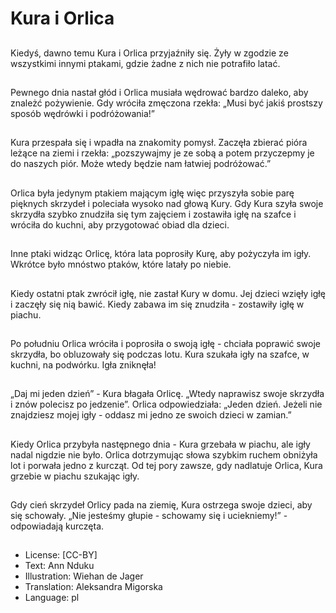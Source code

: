 # Kura i Orlica

##
Kiedyś, dawno temu Kura i Orlica przyjaźniły się. Żyły w zgodzie ze wszystkimi innymi ptakami, gdzie żadne z nich nie potrafiło latać.

##
Pewnego dnia nastał głód i Orlica musiała wędrować bardzo daleko, aby znależć pożywienie. Gdy wróciła zmęczona rzekła: „Musi być jakiś prostszy sposób wędrówki i podróżowania!”

##
Kura przespała się i wpadła na znakomity pomysł. Zaczęła zbierać pióra leżące na ziemi i rzekła: „pozszywajmy je ze sobą a potem przyczepmy je do naszych piór. Może wtedy będzie nam łatwiej podróżować.”

##
Orlica była jedynym ptakiem mającym igłę więc przyszyła sobie parę pięknych skrzydeł i poleciała wysoko nad głową Kury. Gdy Kura szyła swoje skrzydła szybko znudziła się tym zajęciem i zostawiła igłę na szafce i wróciła do kuchni, aby przygotować obiad dla dzieci.

##
Inne ptaki widząc Orlicę, która lata poprosiły Kurę, aby pożyczyła im igły. Wkrótce było mnóstwo ptaków, które latały po niebie.

##
Kiedy ostatni ptak zwrócił igłę, nie zastał Kury w domu. Jej dzieci wzięły igłę i zaczęły się nią bawić. Kiedy zabawa im się znudziła - zostawiły igłę w piachu.

##
Po południu Orlica wróciła i poprosiła o swoją igłę - chciała poprawić swoje skrzydła, bo obluzowały się podczas lotu. Kura szukała igły na szafce, w kuchni, na podwórku. Igła zniknęła!

##
„Daj mi jeden dzień” - Kura błagała Orlicę. „Wtedy naprawisz swoje skrzydła i znów polecisz po jedzenie”. Orlica odpowiedziała: „Jeden dzień. Jeżeli nie znajdziesz mojej igły - oddasz mi jedno ze swoich dzieci w zamian.”

##
Kiedy Orlica przybyła następnego dnia - Kura grzebała w piachu, ale igły nadal nigdzie nie było. Orlica dotrzymując słowa szybkim ruchem obniżyła lot i porwała jedno z kurcząt. Od tej pory zawsze, gdy nadlatuje Orlica, Kura grzebie w piachu szukając igły.

##
Gdy cień skrzydeł Orlicy pada na ziemię, Kura ostrzega swoje dzieci, aby się schowały. „Nie jesteśmy głupie - schowamy się i uciekniemy!” - odpowiadają kurczęta.

##
* License: [CC-BY]
* Text: Ann Nduku
* Illustration: Wiehan de Jager
* Translation: Aleksandra Migorska
* Language: pl
